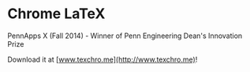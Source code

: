 Chrome LaTeX
============

PennApps X (Fall 2014) - Winner of Penn Engineering Dean's Innovation Prize

Download it at [www.texchro.me](http://www.texchro.me)!
